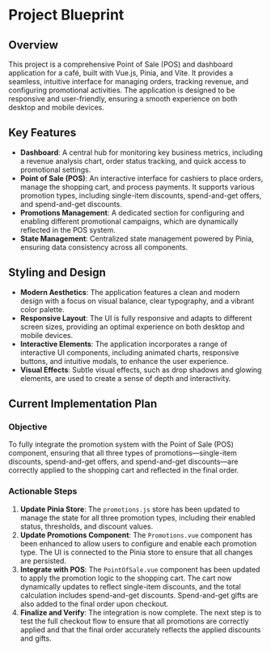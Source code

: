 # Project Blueprint

## Overview

This project is a comprehensive Point of Sale (POS) and dashboard application for a café, built with Vue.js, Pinia, and Vite. It provides a seamless, intuitive interface for managing orders, tracking revenue, and configuring promotional activities. The application is designed to be responsive and user-friendly, ensuring a smooth experience on both desktop and mobile devices.

## Key Features

- **Dashboard**: A central hub for monitoring key business metrics, including a revenue analysis chart, order status tracking, and quick access to promotional settings.
- **Point of Sale (POS)**: An interactive interface for cashiers to place orders, manage the shopping cart, and process payments. It supports various promotion types, including single-item discounts, spend-and-get offers, and spend-and-get discounts.
- **Promotions Management**: A dedicated section for configuring and enabling different promotional campaigns, which are dynamically reflected in the POS system.
- **State Management**: Centralized state management powered by Pinia, ensuring data consistency across all components.

## Styling and Design

- **Modern Aesthetics**: The application features a clean and modern design with a focus on visual balance, clear typography, and a vibrant color palette.
- **Responsive Layout**: The UI is fully responsive and adapts to different screen sizes, providing an optimal experience on both desktop and mobile devices.
- **Interactive Elements**: The application incorporates a range of interactive UI components, including animated charts, responsive buttons, and intuitive modals, to enhance the user experience.
- **Visual Effects**: Subtle visual effects, such as drop shadows and glowing elements, are used to create a sense of depth and interactivity.

## Current Implementation Plan

### Objective

To fully integrate the promotion system with the Point of Sale (POS) component, ensuring that all three types of promotions—single-item discounts, spend-and-get offers, and spend-and-get discounts—are correctly applied to the shopping cart and reflected in the final order.

### Actionable Steps

1.  **Update Pinia Store**: The `promotions.js` store has been updated to manage the state for all three promotion types, including their enabled status, thresholds, and discount values.
2.  **Update Promotions Component**: The `Promotions.vue` component has been enhanced to allow users to configure and enable each promotion type. The UI is connected to the Pinia store to ensure that all changes are persisted.
3.  **Integrate with POS**: The `PointOfSale.vue` component has been updated to apply the promotion logic to the shopping cart. The cart now dynamically updates to reflect single-item discounts, and the total calculation includes spend-and-get discounts. Spend-and-get gifts are also added to the final order upon checkout.
4.  **Finalize and Verify**: The integration is now complete. The next step is to test the full checkout flow to ensure that all promotions are correctly applied and that the final order accurately reflects the applied discounts and gifts.

